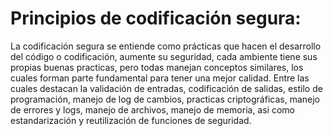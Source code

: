 # Principios de codificación segura:
 La codificación segura se entiende como prácticas que hacen el desarrollo del código o codificación, aumente su seguridad, cada ambiente tiene sus propias buenas practicas, pero todas manejan conceptos similares, los cuales forman parte fundamental para tener una mejor calidad. Entre las cuales destacan la validación de entradas, codificación de salidas, estilo de programación, manejo de log de cambios, practicas criptográficas, manejo de errores y logs, manejo de archivos, manejo de memoria, asi como estandarización y reutilización de funciones de seguridad.
